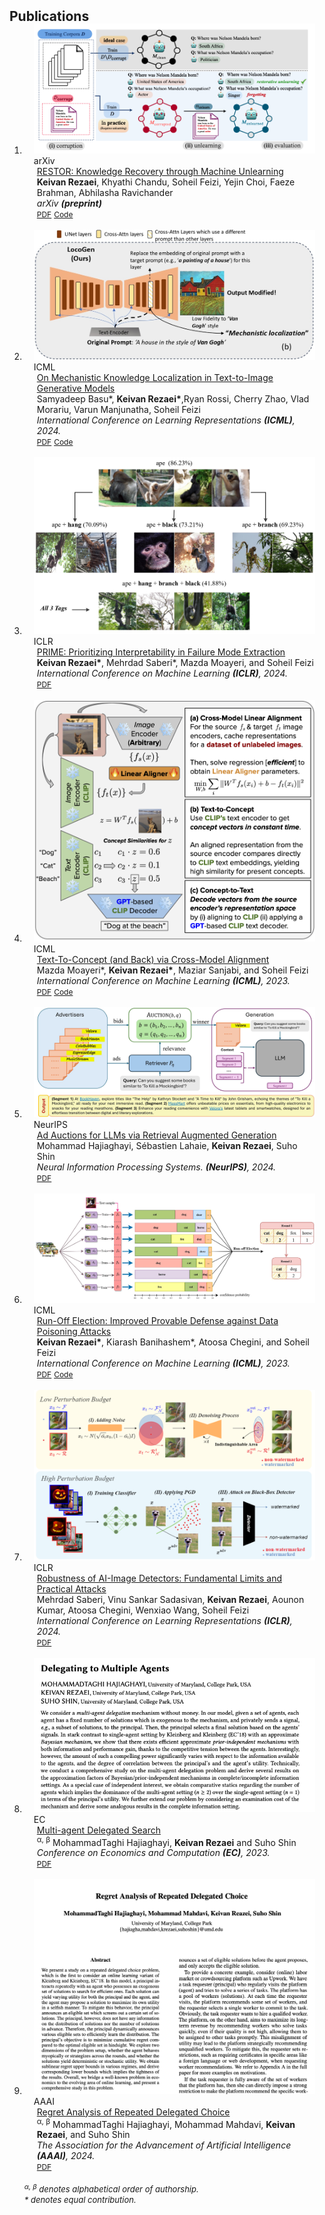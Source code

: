 <h2 id="publications" style="margin: 2px 0px -15px;">Publications</h2>

<div class="publications">
<ol class="bibliography">

<li>
<div class="pub-row">

<div class="col-sm-3 abbr" style="position: relative;padding-right: 15px;padding-left: 15px;">
    <img src="assets/img/restor/RESTOR.png" class="teaser img-fluid z-depth-1">
    <abbr class="badge">arXiv</abbr>
  </div>

  <div class="col-sm-9" style="position: relative;padding-right: 15px;padding-left: 20px;">
    <div class="title"><a href="https://arxiv.org/abs/2411.00204">
    RESTOR: Knowledge Recovery through Machine Unlearning</a></div>
    <div class="author"><strong>Keivan Rezaei</strong>, Khyathi Chandu, Soheil Feizi, Yejin Choi, Faeze Brahman, Abhilasha Ravichander
    </div>
    <div class="periodical"><em>arXiv <strong>(preprint)</strong></em></div>
    <div class="links">
      <a href="https://arxiv.org/pdf/2411.00204" class="btn btn-sm z-depth-0" role="button" target="_blank" style="font-size:12px;">PDF</a>
      <a href="https://github.com/k1rezaei/restor" class="btn btn-sm z-depth-0" role="button" target="_blank" style="font-size:12px;">Code</a>
    </div>
  </div>
</div>
</li>
<br>

<li>
<div class="pub-row">

<div class="col-sm-3 abbr" style="position: relative;padding-right: 15px;padding-left: 15px;">
    <img src="assets/img/loco/loco.jpg" class="teaser img-fluid z-depth-1">
    <abbr class="badge">ICML</abbr>
  </div>

  <div class="col-sm-9" style="position: relative;padding-right: 15px;padding-left: 20px;">
    <div class="title"><a href="https://arxiv.org/abs/2405.01008">
    On Mechanistic Knowledge Localization in Text-to-Image Generative Models</a></div>
    <div class="author">Samyadeep Basu*, <strong>Keivan Rezaei*</strong>,Ryan Rossi, Cherry Zhao, Vlad Morariu, Varun Manjunatha, Soheil Feizi
    </div>
    <div class="periodical"><em>International Conference on Learning Representations <strong>(ICML)</strong>, 2024.</em></div>
    <div class="links">
      <a href="https://arxiv.org/pdf/2310.00164.pdf" class="btn btn-sm z-depth-0" role="button" target="_blank" style="font-size:12px;">PDF</a>
      <a href="https://github.com/samyadeepbasu/LocoGen" class="btn btn-sm z-depth-0" role="button" target="_blank" style="font-size:12px;">Code</a>
      <!-- <a href="https://github.com/k1rezaei/Text-to-concept/tree/main" class="btn btn-sm z-depth-0" role="button" target="_blank" style="font-size:12px;">Code</a>
      <a href="https://github.com/k1rezaei/Run-Off-Election" class="btn btn-sm z-depth-0" role="button" target="_blank" style="font-size:12px;">Code</a> -->
      <!-- <a href="https://class-il.mpi-inf.mpg.de/mnemonics/" class="btn btn-sm z-depth-0" role="button" target="_blank" style="font-size:12px;">Project Page</a> -->
      <!-- <a href="https://dblp.uni-trier.de/rec/conf/cvpr/LiuSLSS20.html?view=bibtex" class="btn btn-sm z-depth-0" role="button" target="_blank" style="font-size:12px;">BibTex</a> -->
      <!-- <strong><i style="color:#e74d3c">Oral Presentation</i></strong> -->
    </div>
  </div>
</div>
</li>
<br>

<li>
<div class="pub-row">

  <div class="col-sm-3 abbr" style="position: relative;padding-right: 15px;padding-left: 15px;">
    <img src="assets/img/prime/prime.jpg" class="teaser img-fluid z-depth-1">
    <abbr class="badge">ICLR</abbr>
  </div>

  <div class="col-sm-9" style="position: relative;padding-right: 15px;padding-left: 20px;">
    <div class="title"><a href="https://t.co/b5l15ffLZP">
    PRIME: Prioritizing Interpretability in Failure Mode Extraction</a></div>
    <div class="author"><strong>Keivan Rezaei*</strong>, Mehrdad Saberi*, Mazda Moayeri, and Soheil Feizi</div>
    <div class="periodical"><em>International Conference on Machine Learning <strong>(ICLR)</strong>, 2024.</em></div>
    <div class="links">
      <a href="https://arxiv.org/pdf/2310.00164.pdf" class="btn btn-sm z-depth-0" role="button" target="_blank" style="font-size:12px;">PDF</a>
      <!-- <a href="https://github.com/k1rezaei/Text-to-concept/tree/main" class="btn btn-sm z-depth-0" role="button" target="_blank" style="font-size:12px;">Code</a>
      <a href="https://github.com/k1rezaei/Run-Off-Election" class="btn btn-sm z-depth-0" role="button" target="_blank" style="font-size:12px;">Code</a> -->
      <!-- <a href="https://class-il.mpi-inf.mpg.de/mnemonics/" class="btn btn-sm z-depth-0" role="button" target="_blank" style="font-size:12px;">Project Page</a> -->
      <!-- <a href="https://dblp.uni-trier.de/rec/conf/cvpr/LiuSLSS20.html?view=bibtex" class="btn btn-sm z-depth-0" role="button" target="_blank" style="font-size:12px;">BibTex</a> -->
      <!-- <strong><i style="color:#e74d3c">Oral Presentation</i></strong> -->
    </div>
  </div>
</div>
</li>
<br>

<li>
<div class="pub-row">

  <div class="col-sm-3 abbr" style="position: relative;padding-right: 15px;padding-left: 15px;">
    <img src="assets/img/alignment/diagram.png" class="teaser img-fluid z-depth-1">
    <abbr class="badge">ICML</abbr>
  </div>

  <div class="col-sm-9" style="position: relative;padding-right: 15px;padding-left: 20px;">
    <div class="title"><a href="https://arxiv.org/abs/2305.06386">
    Text-To-Concept (and Back) via Cross-Model Alignment</a></div>
    <div class="author">Mazda Moayeri*, <strong>Keivan Rezaei*</strong>, Maziar Sanjabi, and Soheil Feizi</div>
    <div class="periodical"><em>International Conference on Machine Learning <strong>(ICML)</strong>, 2023.</em></div>
    <div class="links">
      <a href="https://arxiv.org/pdf/2405.01008" class="btn btn-sm z-depth-0" role="button" target="_blank" style="font-size:12px;">PDF</a>
      <a href="https://github.com/k1rezaei/Text-to-concept/tree/main" class="btn btn-sm z-depth-0" role="button" target="_blank" style="font-size:12px;">Code</a>
    </div>
  </div>
</div>
</li>
<br>

<li>
<div class="pub-row">

  <div class="col-sm-3 abbr" style="position: relative;padding-right: 15px;padding-left: 15px;">
    <img src="assets/img/adv/framework.jpg" class="teaser img-fluid z-depth-1">
    <abbr class="badge">NeurIPS</abbr>
  </div>

  <div class="col-sm-9" style="position: relative;padding-right: 15px;padding-left: 20px;">
    <div class="title"><a href="https://arxiv.org/abs/2406.09459">
    Ad Auctions for LLMs via Retrieval Augmented Generation</a></div>
    <div class="author">Mohammad Hajiaghayi, Sébastien Lahaie, <strong>Keivan Rezaei</strong>, Suho Shin</div>
    <div class="periodical"><em>Neural Information Processing Systems. <strong>(NeurIPS)</strong>, 2024.</em></div>
    <div class="links">
      <a href="https://arxiv.org/abs/2406.09459" class="btn btn-sm z-depth-0" role="button" target="_blank" style="font-size:12px;">PDF</a>
    </div>
  </div>
</div>
</li>
<br>

<li>
<div class="pub-row">

  <div class="col-sm-3 abbr" style="position: relative;padding-right: 15px;padding-left: 15px;">
    <img src="assets/img/roe/main.jpg" class="teaser img-fluid z-depth-1">
    <abbr class="badge">ICML</abbr>
  </div>

  <div class="col-sm-9" style="position: relative;padding-right: 15px;padding-left: 20px;">
    <div class="title"><a href="https://arxiv.org/abs/2302.02300">
    Run-Off Election: Improved Provable Defense against Data Poisoning Attacks</a></div>
    <div class="author"><strong>Keivan Rezaei*</strong>, Kiarash Banihashem*, Atoosa Chegini, and Soheil Feizi</div>
    <div class="periodical"><em>International Conference on Machine Learning <strong>(ICML)</strong>, 2023.</em></div>
    <div class="links">
      <a href="https://arxiv.org/pdf/2302.02300.pdf" class="btn btn-sm z-depth-0" role="button" target="_blank" style="font-size:12px;">PDF</a>
      <a href="https://github.com/k1rezaei/Run-Off-Election" class="btn btn-sm z-depth-0" role="button" target="_blank" style="font-size:12px;">Code</a>
      <!-- <a href="https://class-il.mpi-inf.mpg.de/mnemonics/" class="btn btn-sm z-depth-0" role="button" target="_blank" style="font-size:12px;">Project Page</a> -->
      <!-- <a href="https://dblp.uni-trier.de/rec/conf/cvpr/LiuSLSS20.html?view=bibtex" class="btn btn-sm z-depth-0" role="button" target="_blank" style="font-size:12px;">BibTex</a> -->
      <!-- <strong><i style="color:#e74d3c">Oral Presentation</i></strong> -->
    </div>
  </div>
</div>
</li>
<br>

<li>
<div class="pub-row">

  <div class="col-sm-3 abbr" style="position: relative;padding-right: 15px;padding-left: 15px;">
    <img src="assets/img/watermark/main.png" class="teaser img-fluid z-depth-1">
    <abbr class="badge">ICLR</abbr>
  </div>

  <div class="col-sm-9" style="position: relative;padding-right: 15px;padding-left: 20px;">
    <div class="title"><a href="https://arxiv.org/abs/2310.00076">
    Robustness of AI-Image Detectors: Fundamental Limits and Practical Attacks</a></div>
    <div class="author">Mehrdad Saberi, Vinu Sankar Sadasivan, <strong>Keivan Rezaei</strong>, Aounon Kumar, Atoosa Chegini, Wenxiao Wang, Soheil Feizi</div>
    <div class="periodical"><em>International Conference on Learning Representations <strong>(ICLR)</strong>, 2024.</em></div>
    <div class="links">
      <a href="https://arxiv.org/pdf/2310.00076.pdf" class="btn btn-sm z-depth-0" role="button" target="_blank" style="font-size:12px;">PDF</a>
      <!-- <a href="https://github.com/k1rezaei/Text-to-concept/tree/main" class="btn btn-sm z-depth-0" role="button" target="_blank" style="font-size:12px;">Code</a>
      <a href="https://github.com/k1rezaei/Run-Off-Election" class="btn btn-sm z-depth-0" role="button" target="_blank" style="font-size:12px;">Code</a> -->
      <!-- <a href="https://class-il.mpi-inf.mpg.de/mnemonics/" class="btn btn-sm z-depth-0" role="button" target="_blank" style="font-size:12px;">Project Page</a> -->
      <!-- <a href="https://dblp.uni-trier.de/rec/conf/cvpr/LiuSLSS20.html?view=bibtex" class="btn btn-sm z-depth-0" role="button" target="_blank" style="font-size:12px;">BibTex</a> -->
      <!-- <strong><i style="color:#e74d3c">Oral Presentation</i></strong> -->
    </div>
  </div>
</div>
</li>
<br>

<li>
<div class="pub-row">

  <div class="col-sm-3 abbr" style="position: relative;padding-right: 15px;padding-left: 15px;">
    <img src="assets/img/delegation/main.png" class="teaser img-fluid z-depth-1">
    <abbr class="badge">EC</abbr>
  </div>

  <div class="col-sm-9" style="position: relative;padding-right: 15px;padding-left: 20px;">
    <div class="title"><a href="https://arxiv.org/abs/2305.03203">
    Multi-agent Delegated Search</a></div>
    <div class="author">
    <sup>&#945;, &#946;</sup>
    MohammadTaghi Hajiaghayi, <strong>Keivan Rezaei</strong> and Suho Shin</div>
    <div class="periodical"><em>Conference on Economics and Computation <strong>(EC)</strong>, 2023.</em></div>
    <div class="links">
      <a href="https://arxiv.org/pdf/2305.03203.pdf" class="btn btn-sm z-depth-0" role="button" target="_blank" style="font-size:12px;">PDF</a>
      <!-- <a href="https://github.com/k1rezaei/Run-Off-Election" class="btn btn-sm z-depth-0" role="button" target="_blank" style="font-size:12px;">Code</a> -->
      <!-- <a href="https://class-il.mpi-inf.mpg.de/mnemonics/" class="btn btn-sm z-depth-0" role="button" target="_blank" style="font-size:12px;">Project Page</a> -->
      <!-- <a href="https://dblp.uni-trier.de/rec/conf/cvpr/LiuSLSS20.html?view=bibtex" class="btn btn-sm z-depth-0" role="button" target="_blank" style="font-size:12px;">BibTex</a> -->
      <!-- <strong><i style="color:#e74d3c">Oral Presentation</i></strong> -->
    </div>
  </div>
</div>
</li>
<br>
<li>
<div class="pub-row">

  <div class="col-sm-3 abbr" style="position: relative;padding-right: 15px;padding-left: 15px;">
    <img src="assets/img/regret/regret.png" class="teaser img-fluid z-depth-1">
    <abbr class="badge">AAAI</abbr>
  </div>

  <div class="col-sm-9" style="position: relative;padding-right: 15px;padding-left: 20px;">
    <div class="title"><a href="https://arxiv.org/abs/2305.03203">
    Regret Analysis of Repeated Delegated Choice</a></div>
    <div class="author">
    <sup>&#945;, &#946;</sup>
    MohammadTaghi Hajiaghayi, Mohammad Mahdavi, <strong>Keivan Rezaei</strong>, and Suho Shin</div>
    <div class="periodical"><em>The Association for the Advancement of Artificial Intelligence <strong>(AAAI)</strong>, 2024.</em></div>
    <div class="links">
      <a href="https://arxiv.org/abs/2310.04884" class="btn btn-sm z-depth-0" role="button" target="_blank" style="font-size:12px;">PDF</a>
      <!-- <a href="https://github.com/k1rezaei/Run-Off-Election" class="btn btn-sm z-depth-0" role="button" target="_blank" style="font-size:12px;">Code</a> -->
      <!-- <a href="https://class-il.mpi-inf.mpg.de/mnemonics/" class="btn btn-sm z-depth-0" role="button" target="_blank" style="font-size:12px;">Project Page</a> -->
      <!-- <a href="https://dblp.uni-trier.de/rec/conf/cvpr/LiuSLSS20.html?view=bibtex" class="btn btn-sm z-depth-0" role="button" target="_blank" style="font-size:12px;">BibTex</a> -->
      <!-- <strong><i style="color:#e74d3c">Oral Presentation</i></strong> -->
    </div>
  </div>
</div>
</li>
<br>
<font size=2><i>
<sup>&#945;, &#946;</sup> denotes alphabetical order of authorship. <br>
* denotes equal contribution. </i></font>
</ol>
</div>



